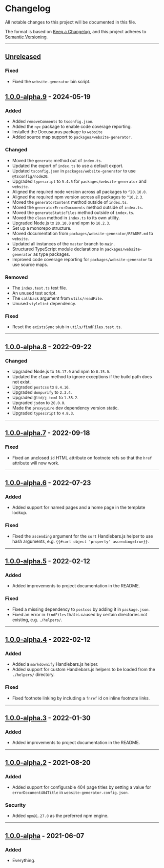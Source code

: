 # Changelog

All notable changes to this project will be documented in this file.

The format is based on [Keep a Changelog](https://keepachangelog.com/en/1.0.0/),
and this project adheres to [Semantic
Versioning](https://semver.org/spec/v2.0.0.html).

--------------------------------------------------------------------------------

## [Unreleased]

### Fixed

- Fixed the `website-generator` bin script.

## [1.0.0-alpha.9] - 2024-05-19

### Added

- Added `removeComments` to `tsconfig.json`.
- Added the `nyc` package to enable code coverage reporting.
- Installed the Docusaurus package to `website`
- Added source map support to `packages/website-generator`.

### Changed

- Moved the `generate` method out of `index.ts`.
- Updated the export of `index.ts` to use a default export.
- Updated `tsconfig.json` in `packages/website-generator` to use
  `@tsconfig/node20`.
- Upgraded `typescript` to `5.4.5` for `packages/website-generator` and `website`.
- Aligned the required node version across all packages to `^20.10.0`.
- Aligned the required npm version across all packages to `^10.2.3`.
- Moved the `generatorContent` method outside of `index.ts`.
- Moved the `generatorErrorDocuments` method outside of `index.ts`.
- Moved the `generateStaticFiles` method outside of `index.ts`.
- Moved the `clean` method in `index.ts` to its own utility.
- Upgraded Node.js to `20.10.0` and npm to `10.2.3`.
- Set up a monorepo structure.
- Moved documentation from `packages/website-generator/README.md` to `website`.
- Updated all instances of the `master` branch to `main`.
- Structured TypeScript module declarations in `packages/website-generator` as
  type packages.
- Improved code coverage reporting for `packages/website-generator` to use
  source maps.


### Removed

- The `index.test.ts` test file.
- An unused test script.
- The `callback` argument from `utils/readFile`.
- Unused `stylelint` dependency.

### Fixed

- Reset the `existsSync` stub in `utils/findFiles.test.ts`.

--------------------------------------------------------------------------------

## [1.0.0-alpha.8] - 2022-09-22

### Changed

- Upgraded Node.js to `16.17.0` and npm to `8.15.0`.
- Updated the `clean` method to ignore exceptions if the build path does not
  exist.
- Upgraded `postcss` to `8.4.16`.
- Upgraded `dompurify` to `2.3.4`.
- Upgraded `@ltd/j-toml` to `1.35.2`.
- Upgraded `jsdom` to `20.0.0`.
- Made the `proxyquire` dev dependency version static.
- Upgraded `typescript` to `4.8.3`.

--------------------------------------------------------------------------------

## [1.0.0-alpha.7] - 2022-09-18

### Fixed

- Fixed an unclosed `id` HTML attribute on footnote refs so that the `href`
  attribute will now work.


--------------------------------------------------------------------------------

## [1.0.0-alpha.6] - 2022-07-23

### Added

- Added support for named pages and a home page in the template lookup.

### Fixed

- Fixed the `ascending` argument for the `sort` Handlebars.js helper to use hash
  arguments, e.g. `{{#sort object 'property' ascending=true}}`.

--------------------------------------------------------------------------------

## [1.0.0-alpha.5] - 2022-02-12

### Added

- Added improvements to project documentation in the README.

### Fixed

- Fixed a missing dependency to `postcss` by adding it in `package.json`.
- Fixed an error in `findFiles` that is caused by certain directories not
  existing, e.g. `./helpers/`.

--------------------------------------------------------------------------------

## [1.0.0-alpha.4] - 2022-02-12

### Added

- Added a `markdownify` Handlebars.js helper.
- Added support for custom Handlebars.js helpers to be loaded from the
  `./helpers/` directory.

### Fixed

- Fixed footnote linking by including a `fnref` id on inline footnote links.

--------------------------------------------------------------------------------

## [1.0.0-alpha.3] - 2022-01-30

### Added

- Added improvements to project documentation in the README.

--------------------------------------------------------------------------------

## [1.0.0-alpha.2] - 2021-08-20

### Added

- Added support for configurable 404 page titles by setting a value for
  `errorDocument404Title` in `website-generator.config.json`.

### Security

- Added `npm@1.27.0` as the preferred npm engine.

--------------------------------------------------------------------------------

## [1.0.0-alpha] - 2021-06-07

### Added

- Everything.

[Unreleased]: https://github.com/dfranklinau/website-generator/compare/v1.0.0-alpha.9...HEAD
[1.0.0-alpha.9]: https://github.com/dfranklinau/website-generator/compare/v1.0.0-alpha.8...v1.0.0-alpha.9
[1.0.0-alpha.8]: https://github.com/dfranklinau/website-generator/compare/v1.0.0-alpha.7...v1.0.0-alpha.8
[1.0.0-alpha.7]: https://github.com/dfranklinau/website-generator/compare/v1.0.0-alpha.6...v1.0.0-alpha.7
[1.0.0-alpha.6]: https://github.com/dfranklinau/website-generator/compare/v1.0.0-alpha.5...v1.0.0-alpha.6
[1.0.0-alpha.5]: https://github.com/dfranklinau/website-generator/compare/v1.0.0-alpha.4...v1.0.0-alpha.5
[1.0.0-alpha.4]: https://github.com/dfranklinau/website-generator/compare/v1.0.0-alpha.3...v1.0.0-alpha.4
[1.0.0-alpha.3]: https://github.com/dfranklinau/website-generator/compare/v1.0.0-alpha.2...v1.0.0-alpha.3
[1.0.0-alpha.2]: https://github.com/dfranklinau/website-generator/compare/v1.0.0-alpha...v1.0.0-alpha.2
[1.0.0-alpha]: https://github.com/dfranklinau/website-generator/releases/tag/v1.0.0-alpha
